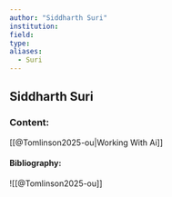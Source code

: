 ```yaml
---
author: "Siddharth Suri"
institution:
field:
type:
aliases:
  - Suri
---
```


## Siddharth Suri

### Content:
[[@Tomlinson2025-ou|Working With Ai]]

#### Bibliography:

![[@Tomlinson2025-ou]]